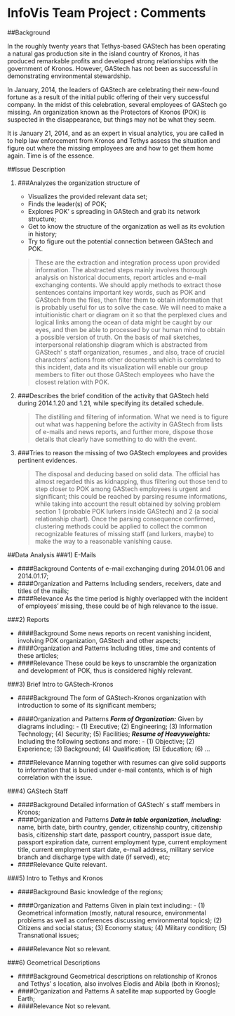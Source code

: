 InfoVis Team Project : Comments
====

##Background

In the roughly twenty years that Tethys-based GAStech has been operating a natural gas production site in the island country of Kronos, it has produced remarkable profits and developed strong relationships with the government of Kronos. However, GAStech has not been as successful in demonstrating environmental stewardship.

In January, 2014, the leaders of GAStech are celebrating their new-found fortune as a result of the initial public offering of their very successful company. In the midst of this celebration, several employees of GAStech go missing. An organization known as the Protectors of Kronos (POK) is suspected in the disappearance, but things may not be what they seem.

It is January 21, 2014, and as an expert in visual analytics, you are called in to help law enforcement from Kronos and Tethys assess the situation and figure out where the missing employees are and how to get them home again. Time is of the essence.

##Issue Description
1. ###Analyzes the organization structure of 
	- Visualizes the provided relevant data set;
    - Finds the leader(s) of POK;
    - Explores POK’ s spreading in GAStech and grab its network structure;
    - Get to know the structure of the organization as well as its evolution in history;
    - Try to figure out the potential connection between GAStech and POK.


	
	>These are the extraction and integration process upon provided information. The abstracted steps mainly involves thorough analysis on historical documents, report articles and e-mail exchanging contents. We should apply methods to extract those sentences contains important key words, such as POK and GAStech from the files, then filter them to obtain information that is probably useful for us to solve the case.
     We will need to make a intuitionistic chart or diagram on it so that the perplexed clues and logical links among the ocean of data might be caught by our eyes, and then be able to processed by our human mind to obtain a possible version of truth. On the basis of mail sketches, interpersonal relationship diagram which is abstracted from GAStech’ s staff organization, resumes , and also, trace of crucial characters’ actions from other documents which is correlated to this incident, data and its visualization will enable our group members to filter out those GAStech employees who have the closest relation with POK.
     

2. ###Describes the brief condition of the activity that GAStech held during 2014.1.20 and 1.21, while specifying its detailed schedule.

     
	>The distilling and filtering of information. What we need is to figure out what was happening 
before the activity in GAStech from lists of e-mails and news reports, and further more, dispose those details that clearly have something to do with the event.

3. ###Tries to reason the missing of two GAStech employees and provides pertinent evidences.


	
    >The disposal and deducing based on solid data. The official has almost regarded this as kidnapping, thus filtering out those tend to step closer to POK among GAStech employees is urgent and significant; this could be reached by parsing resume informations, while taking into account the result obtained by solving problem section 1 (probable POK lurkers inside GAStech) and 2 (a social relationship chart). Once the parsing consequence confirmed, clustering methods could be applied to collect the common recognizable features of missing staff (and lurkers, maybe) to make the way to a reasonable vanishing cause.
     

##Data Analysis
###1) E-Mails
 - ####Background
     Contents of e-mail exchanging during 2014.01.06 and 2014.01.17;
 - ####Organization and Patterns
     Including senders, receivers, date and titles of the mails;
 - ####Relevance
     As the time period is highly overlapped with the incident of employees’ missing, these could be of high relevance to the issue.

###2) Reports
 - ####Background
     Some news reports on recent vanishing incident, involving POK organization, GAStech and other aspects;
 - ####Organization and Patterns
     Including titles, time and contents of these articles;
 - ####Relevance
     These could be keys to unscramble the organization and development of POK, thus is considered highly relevant.

###3) Brief Intro to GAStech-Kronos

 - ####Background
      The form of GAStech-Kronos organization with introduction to some of its significant members;
 
 - ####Organization and Patterns
     ***Form of Organization:***
          Given by diagrams including:
             - (1) Executive;
               (2) Engineering;
               (3) Information Technology;
               (4) Security;
               (5) Facilities;
     ***Resume of Heavyweights:***
          Including the following sections and more:
           	 - (1) Objective;
          	   (2) Experience;
               (3) Background;
               (4) Qualification;
               (5) Education;
               (6) ...
 - ####Relevance
     Manning together with resumes can give solid supports to information that is buried under e-mail contents, which is of high correlation with the issue.
     

###4) GAStech Staff
 - ####Background
     Detailed information of GAStech’ s staff members in Kronos;
 - ####Organization and Patterns
     ***Data in table organization, including:***
     name, birth date, birth country, gender, citizenship country, citizenship basis, citizenship start date, passport country, passport issue date, passport expiration date, current employment type, current employment title, current employment start date, e-mail address, military service branch and discharge type with date (if served), etc;
 - ####Relevance
     Quite relevant.

###5) Intro to Tethys and Kronos
 - ####Background
     Basic knowledge of the regions;
 - ####Organization and Patterns
     Given in plain text including:
       - (1) Geometrical information (mostly, natural resource, environmental problems as well as conferences discussing environmental topics);
         (2) Citizens and social status;
         (3) Economy status;
         (4) Military condition;
         (5) Transnational issues;
         
 - ####Relevance
     Not so relevant.

###6) Geometrical Descriptions
 - ####Background
     Geometrical descriptions on relationship of Kronos and Tethys’ s location, also involves Elodis and Abila (both in Kronos);
 - ####Organization and Patterns
     A satellite map supported by Google Earth;
 - ####Relevance
     Not so relevant.